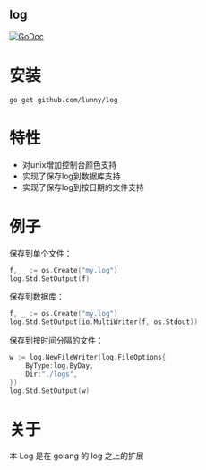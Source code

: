 ## log
[![GoDoc](https://godoc.org/github.com/lunny/log?status.png)](https://godoc.org/github.com/lunny/log)

# 安装

```
go get github.com/lunny/log
```

# 特性

* 对unix增加控制台颜色支持
* 实现了保存log到数据库支持
* 实现了保存log到按日期的文件支持

# 例子

保存到单个文件：

```Go
f, _ := os.Create("my.log")
log.Std.SetOutput(f)
```

保存到数据库：

```Go
f, _ := os.Create("my.log")
log.Std.SetOutput(io.MultiWriter(f, os.Stdout))
```

保存到按时间分隔的文件：

```Go
w := log.NewFileWriter(log.FileOptions{
    ByType:log.ByDay,
    Dir:"./logs",
})
log.Std.SetOutput(w)
```

# 关于

本 Log 是在 golang 的 log 之上的扩展